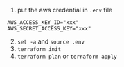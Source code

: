 1. put the aws credential in `.env` file
```
AWS_ACCESS_KEY_ID="xxx"
AWS_SECRET_ACCESS_KEY="xxx"
```

2. `set -a` and `source .env`
3. `terraform init`
4. `terraform plan` or `terraform apply`
